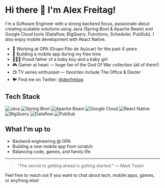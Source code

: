 # Hi there 👋 I'm Alex Freitag!

I'm a Software Engineer with a strong backend focus, passionate about creating scalable solutions using Java (Spring Boot & Apache Beam) and Google Cloud tools (Dataflow, BigQuery, Functions, Scheduler, PubSub). I also enjoy mobile development with React Native.

- 🏢 Working at GPA (Grupo Pão de Açúcar) for the past 4 years
- 📱 Building a mobile app during my free time
- 👨‍👧‍👦 Proud father of a baby boy and a baby girl
- 🎮 Gamer at heart — huge fan of the God Of War collection (all of them!)
- 📺 TV series enthusiast — favorites include The Office & Dexter
- 🐦 Find me on Twitter: [@devfreitag](https://twitter.com/devfreitag)

## Tech Stack

![Java](https://img.shields.io/badge/-Java-007396?style=flat&logo=java)
![Spring Boot](https://img.shields.io/badge/-Spring%20Boot-6DB33F?style=flat&logo=springboot)
![Apache Beam](https://img.shields.io/badge/-Apache%20Beam-F37626?style=flat&logo=apache)
![Google Cloud](https://img.shields.io/badge/-Google%20Cloud-4285F4?style=flat&logo=googlecloud)
![React Native](https://img.shields.io/badge/-React%20Native-61DAFB?style=flat&logo=react)
![BigQuery](https://img.shields.io/badge/-BigQuery-1A73E8?style=flat&logo=googlebigquery)
![Dataflow](https://img.shields.io/badge/-Dataflow-4285F4?style=flat&logo=googlecloud)
![PubSub](https://img.shields.io/badge/-PubSub-4285F4?style=flat&logo=googlecloud)

## What I’m up to

- Backend engineering @ GPA
- Building a new mobile app from scratch
- Balancing code, games, and family life

---

> “The secret to getting ahead is getting started.” — Mark Twain

Feel free to reach out if you want to chat about tech, mobile apps, games, or anything else!
